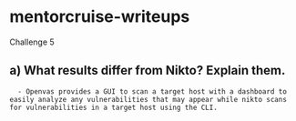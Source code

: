 # mentorcruise-writeups
Challenge 5
## a) What results differ from Nikto? Explain them.

      - Openvas provides a GUI to scan a target host with a dashboard to easily analyze any vulnerabilities that may appear while nikto scans for vulnerabilities in a target host using the CLI.
